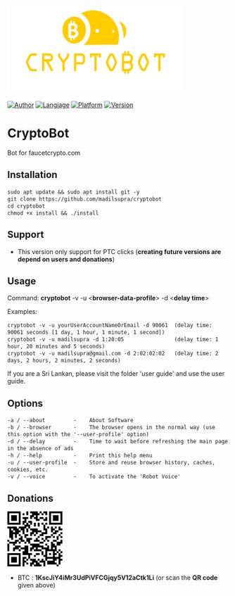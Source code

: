 ![CryptoBot](cryptobot-data/logo.png)

[![Author](https://img.shields.io/badge/coded%20by-madil%20supra-yellow)](https://github.com/madilsupra)  [![Langiage](https://img.shields.io/badge/language-python3-geen)](https://python.org)  [![Platform](https://img.shields.io/badge/os%20platform-linux-blue)](https://github.com/madilsupra/cryptobot) [![Version](https://img.shields.io/badge/version-1.0-red)](https://github.com/madilsupra/cryptobot)

# CryptoBot

Bot for faucetcrypto.com

Installation
-------------
    sudo apt update && sudo apt install git -y
    git clone https://github.com/madilsupra/cryptobot
    cd cryptobot
    chmod +x install && ./install
    
Support
-------
- This version only support for PTC clicks
  (**creating future versions are depend on users and donations**)

Usage
-----
Command:
   **cryptobot** -v -u <**browser-data-profile**> -d <**delay time**>

Examples:

    cryptobot -v -u yourUserAccountNameOrEmail -d 90061  (delay time: 90061 seconds [1 day, 1 hour, 1 minute, 1 second])
    cryptobot -v -u madilsupra -d 1:20:05                (delay time: 1 hour, 20 minutes and 5 seconds)
    cryptobot -v -u madilsupra@gmail.com -d 2:02:02:02   (delay time: 2 days, 2 hours, 2 minutes, 2 seconds)
If you are a Sri Lankan, please visit the folder 'user guide' and use the user guide.

Options
-------
    -a / --about         -    About Software
    -b / --browser       -    The browser opens in the normal way (use this option with the '--user-profile' option)
    -d / --delay         -    Time to wait before refreshing the main page in the absence of ads
    -h / --help          -    Print this help menu
    -u / --user-profile  -    Store and reuse browser history, caches, cookies, etc.
    -v / --voice         -    To activate the 'Robot Voice'

Donations
---------
[![QR Code](cryptobot-data/QR.png)](https://github.com/madilsupra/cryptobot)
- BTC : **1KscJiY4iMr3UdPiVFCGjqy5V12aCtk1Li** (or scan the **QR code** given above)

